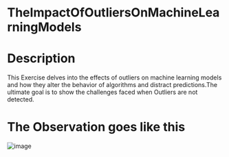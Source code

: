 # TheImpactOfOutliersOnMachineLearningModels

# Description

This Exercise delves into the effects of outliers on machine learning models and how they alter the behavior of algorithms and distract predictions.The ultimate goal is to show  the challenges faced when Outliers are not detected.



# The Observation goes like this
![image](https://github.com/Nkalyankumar/The-Impact-of-Outliers-on-Machine-Learning-Models/assets/102470230/79cab4fa-d2e2-4695-a65b-ff5cb7673a2b)
